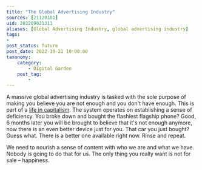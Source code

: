```yaml
---
title: "The Global Advertising Industry"
sources: [21120101]
uid: 202209021311
aliases: [Global Advertising Industry, global advertising industry]
tags:
-
post_status: future
post_date: 2022-10-21 10:00:00
taxonomy:
    category:
        - Digital Garden
    post_tag:
        -
---
```


A massive global advertising industry is tasked with the sole purpose of making you believe you are not enough and you don't have enough. This is part of a [life in capitalism](a-users-definition-of-hypercapitalism.md). The system operates on establishing a sense of deficiency. You broke down and bought the flashiest flagship phone? Good, 6 months later you will be brought to believe that it's not enough anymore, now there is an even better device just for you. That car you just bought? Guess what. There is a better one available right now. Rinse and repeat.

We need to nourish a sense of content with who we are and what we have. Nobody is going to do that for us. The only thing you really want is not for sale – happiness.